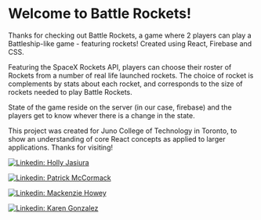 # Welcome to Battle Rockets!

Thanks for checking out Battle Rockets, a game where 2 players can play a Battleship-like game - featuring rockets! Created using React, Firebase and CSS.

Featuring the SpaceX Rockets API, players can choose their roster of Rockets from a number of real life launched rockets. The choice of rocket is complements by stats about each rocket, and corresponds to the size of rockets needed to play Battle Rockets.

State of the game reside on the server (in our case, firebase) and the players get to know whever there is a change in the state.

This project was created for Juno College of Technology in Toronto, to show an understanding of core React concepts as applied to larger applications. Thanks for visiting!

[![Linkedin: Holly Jasiura](https://img.shields.io/badge/-hollyjasiura-blue?style=flat-square&logo=Linkedin&logoColor=white&link=https://www.linkedin.com/in/hollyjasiura/)](https://www.linkedin.com/in/hollyjasiura/)

[![Linkedin: Patrick McCormack](https://img.shields.io/badge/-mmmccormack-blue?style=flat-square&logo=Linkedin&logoColor=white&link=https://www.linkedin.com/in/mmmccormack/)](https://www.linkedin.com/in/mmmccormack/)

[![Linkedin: Mackenzie Howey](https://img.shields.io/badge/-mackenziehowey-blue?style=flat-square&logo=Linkedin&logoColor=white&link=https://www.linkedin.com/in/mackenzie-howey-a4299a207/)](https://www.linkedin.com/in/mackenzie-howey-a4299a207/)

[![Linkedin: Karen Gonzalez](https://img.shields.io/badge/-karengonzalez-blue?style=flat-square&logo=Linkedin&logoColor=white&link=https://www.linkedin.com/in/karengonzalez000/)](https://www.linkedin.com/in/karengonzalez000/)
